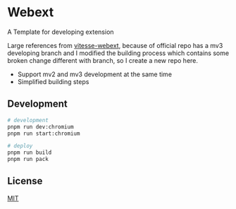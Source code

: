 # Webext

A Template for developing extension

Large references from [vitesse-webext](https://github.com/antfu/vitesse-webext), because of official repo has a mv3 developing branch and I modified the building process which contains some broken change different with branch, so I create a new repo here.

+ Support mv2 and mv3 development at the same time
+ Simplified building steps

## Development

```bash
# development
pnpm run dev:chromium
pnpm run start:chromium

# deploy
pnpm run build
pnpm run pack
```

## License

[MIT](./License)
